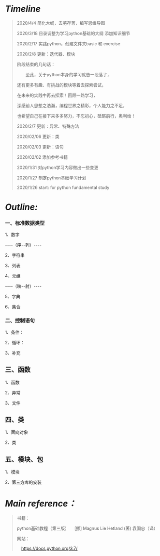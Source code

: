 # _Timeline_

>2020/4/4 简化大纲，去芜存菁，编写思维导图
>
>2020/3/18 目录调整为学习python基础的大纲
>添加知识细节
>
>2020/2/17 实践python，创建文件夹basic 和 exercise
> 
>2020/2/8 更新：迭代器、模块
>
>阶段结束的几句话：
>
>&emsp;&emsp;至此，关于python本身的学习就告一段落了，
>
>还有更多有趣、有挑战的模块等着去探索尝试，
>
>在未来的实践中再去探索！回顾一路学习，
>
>深感前人思想之浩瀚，编程世界之精彩，个人能力之不足，
>
>也希望自己在接下来多多努力，不忘初心，砥砺前行，奥利给！
>
> 2020/2/7  更新：异常、特殊方法
>
>2020/02/06 更新：类
>
>2020/02/03 更新：语句
>
>2020/02/02 添加参考书籍
>
> 2020/1/31 对python学习内容做出一些变更
>
> 2020/1/27 制定python基础学习计划
>
> 2020/1/26 start: for python fundamental study

# _Outline:_

### 一、标准数据类型

1、数字

----（序--列）----

2、字符串

3、列表

4、元组

----（映--射）----

5、字典

6、集合

### 二、控制语句

1、条件：

2、循环：

3、补充

## 三、函数

1、函数

2、异常

3、文件

## 四、类
1、面向对象

2、类

## 五、模块、包
1、模块

2、第三方库的安装

 
 
# _Main reference：_
> 
>书籍：
>
>python基础教程（第三版） 
>&emsp;[挪] Magnus Lie Hetland (著) 袁国忠（译）
>
> 网站：
>
>&emsp;https://docs.python.org/3.7/
